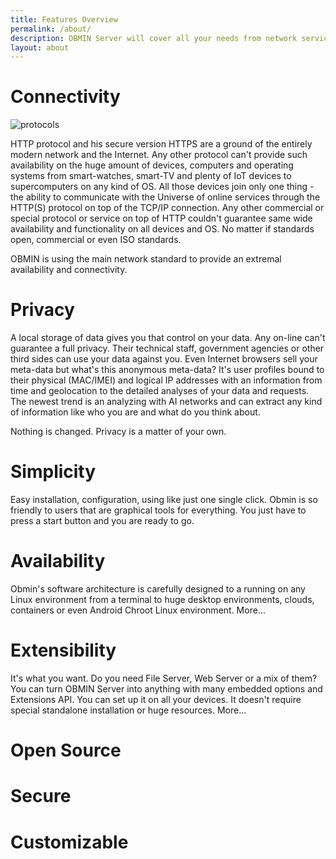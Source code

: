 ```yaml
---
title: Features Overview
permalink: /about/
description: OBMIN Server will cover all your needs from network services.<br>GPL3 open-source, own-hosted solution in the combination of the newest network security standards and technologies gives you a privacy, security and full control of your data.
layout: about
---
```


# Connectivity

![protocols]()

HTTP protocol and his secure version HTTPS are a ground of the entirely modern network and the Internet. Any other protocol can't provide such availability on the huge amount of devices, computers and operating systems from smart-watches, smart-TV and plenty of IoT devices to supercomputers on any kind of OS. All those devices join only one thing - the ability to communicate with the Universe of online services through the HTTP(S) protocol on top of the TCP/IP connection. Any other commercial or special protocol or service on top of HTTP couldn't guarantee same wide availability and functionality on all devices and OS. No matter if standards open, commercial or even ISO standards.
<p class="description">OBMIN is using the main network standard to provide an extremal availability and connectivity.</p>

# Privacy

A local storage of data gives you that control on your data. Any on-line can't guarantee a full privacy. Their technical staff, government agencies or other third sides can use your data against you. Even Internet browsers sell your meta-data but what's this anonymous meta-data? It's user profiles bound to their physical (MAC/IMEI)
and logical IP addresses with an information from time and geolocation to the detailed analyses of your data and requests. The newest trend is an analyzing with AI networks and can extract any kind of information like who you are and what do you think about.
<p class="description">Nothing is changed. Privacy is a matter of your own.</p>

# Simplicity

Easy installation, configuration, using like just one single click. Obmin is so friendly to users that are graphical tools for everything. You just have to press a start button and you are ready to go.

# Availability

Obmin's software architecture is carefully designed to a running on any Linux environment from a terminal to huge desktop environments, clouds, containers or even Android Chroot Linux environment. More...

# Extensibility

It's what you want. Do you need File Server, Web Server or a mix of them? You can turn OBMIN Server into anything with many embedded options and Extensions API. You can set up it on all your devices. It doesn't require special standalone installation or huge resources. More...

# Open Source

# Secure

# Customizable
